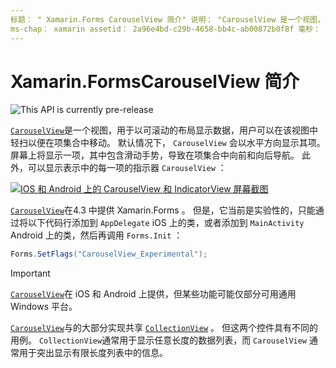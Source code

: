 ```yaml
---
标题： " Xamarin.Forms CarouselView 简介" 说明： "CarouselView 是一个视图，用于以可滚动的布局显示数据，用户可在此视图中翻阅项目集合。"
ms-chap： xamarin assetid： 2a96e4bd-c29b-4658-bb4c-ab00872b0f8f 毫秒： xamarin 窗体作者： davidbritch 毫秒. 作者： dabritch 毫秒。日期：10/08/2019 非 loc： [ Xamarin.Forms ， Xamarin.Essentials ]
---
```


# <a name="xamarinforms-carouselview-introduction"></a>Xamarin.FormsCarouselView 简介

![](~/media/shared/preview.png "This API is currently pre-release")

[`CarouselView`](xref:Xamarin.Forms.CarouselView)是一个视图，用于以可滚动的布局显示数据，用户可以在该视图中轻扫以便在项集合中移动。 默认情况下， `CarouselView` 会以水平方向显示其项。 屏幕上将显示一项，其中包含滑动手势，导致在项集合中向前和向后导航。 此外，可以显示表示中的每一项的指示器 `CarouselView` ：

[![IOS 和 Android 上的 CarouselView 和 IndicatorView 屏幕截图](populate-data-images/indicators.png "IndicatorView 圆圈")](populate-data-images/indicators-large.png#lightbox "IndicatorView 圆圈")

[`CarouselView`](xref:Xamarin.Forms.CarouselView)在4.3 中提供 Xamarin.Forms 。 但是，它当前是实验性的，只能通过将以下代码行添加到 `AppDelegate` iOS 上的类，或者添加到 `MainActivity` Android 上的类，然后再调用 `Forms.Init` ：

```csharp
Forms.SetFlags("CarouselView_Experimental");
```

> [!IMPORTANT]
> [`CarouselView`](xref:Xamarin.Forms.CarouselView)在 iOS 和 Android 上提供，但某些功能可能仅部分可用通用 Windows 平台。

[`CarouselView`](xref:Xamarin.Forms.CarouselView)与的大部分实现共享 [`CollectionView`](xref:Xamarin.Forms.CollectionView) 。 但这两个控件具有不同的用例。 `CollectionView`通常用于显示任意长度的数据列表，而 `CarouselView` 通常用于突出显示有限长度列表中的信息。
